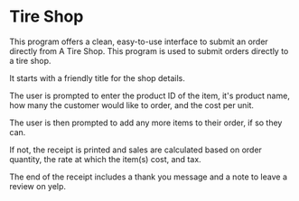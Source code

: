 # Tire Shop
This program offers a clean, easy-to-use interface to submit an order directly from A Tire Shop.
This program is used to submit orders directly to a tire shop.

It starts with a friendly title for the shop details.

The user is prompted to enter the product ID of the item, it's product name, how many
the customer would like to order, and the cost per unit.

The user is then prompted to add any more items to their order, if so they can.

If not, the receipt is printed and sales are calculated based on order quantity, the
rate at which the item(s) cost, and tax.

The end of the receipt includes a thank you message and a note to leave a review on yelp.
